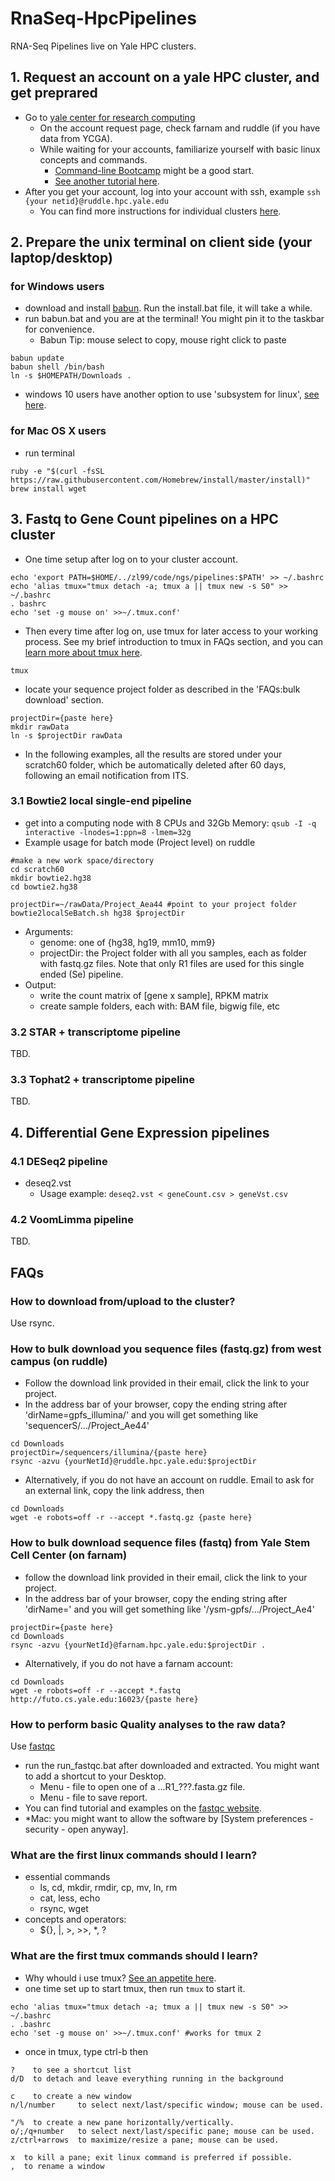 # RnaSeq-HpcPipelines
RNA-Seq Pipelines live on Yale HPC clusters.
## 1. Request an account on a yale HPC cluster, and get preprared
- Go to [yale center for research computing](http://research.computing.yale.edu/support/hpc/getting-started)
  - On the account request page, check farnam and ruddle (if you have data from YCGA).
  - While waiting for your accounts, familiarize yourself with basic linux concepts and commands. 
    - [Command-line Bootcamp](http://rik.smith-unna.com/command_line_bootcamp) might be a good start.
    - [See another tutorial here](http://www.ee.surrey.ac.uk/Teaching/Unix/index.html).
- After you get your account, log into your account with ssh, example `ssh {your netid}@ruddle.hpc.yale.edu`
  - You can find more instructions for individual clusters [here](http://research.computing.yale.edu/support/hpc/clusters).

## 2. Prepare the unix terminal on client side (your laptop/desktop)
### for Windows users
- download and install [babun](http://babun.github.io/).  Run the install.bat file, it will take a while.
- run babun.bat and you are at the terminal!  You might pin it to the taskbar for convenience.
  - Babun Tip: mouse select to copy, mouse right click to paste
```
babun update
babun shell /bin/bash
ln -s $HOMEPATH/Downloads .
```
- windows 10 users have another option to use 'subsystem for linux', [see here](https://www.howtogeek.com/249966/how-to-install-and-use-the-linux-bash-shell-on-windows-10/).
### for Mac OS X users
- run terminal
```
ruby -e "$(curl -fsSL https://raw.githubusercontent.com/Homebrew/install/master/install)"
brew install wget
```

## 3. Fastq to Gene Count pipelines on a HPC cluster
- One time setup after log on to your cluster account.
```
echo 'export PATH=$HOME/../zl99/code/ngs/pipelines:$PATH' >> ~/.bashrc
echo 'alias tmux="tmux detach -a; tmux a || tmux new -s S0" >> ~/.bashrc
. bashrc
echo 'set -g mouse on' >>~/.tmux.conf'
```
- Then every time after log on, use tmux for later access to your working process. See my brief introduction to tmux in FAQs section, and you can [learn more about tmux here](https://gist.github.com/MohamedAlaa/2961058).
```
tmux
```
- locate your sequence project folder as described in the 'FAQs:bulk download' section.
```
projectDir={paste here}
mkdir rawData
ln -s $projectDir rawData
```
- In the following examples, all the results are stored under your scratch60 folder, which be automatically deleted after 60 days, following an email notification from ITS.

### 3.1 Bowtie2 local single-end pipeline
- get into a computing node with 8 CPUs and 32Gb Memory:
`qsub -I -q interactive -lnodes=1:ppn=8 -lmem=32g`
- Example usage for batch mode (Project level) on ruddle
```
#make a new work space/directory
cd scratch60
mkdir bowtie2.hg38
cd bowtie2.hg38

projectDir=~/rawData/Project_Aea44 #point to your project folder
bowtie2localSeBatch.sh hg38 $projectDir
```
- Arguments:
  * genome: one of {hg38, hg19, mm10, mm9}
  * projectDir: the Project folder with all you samples, each as folder with fastq.gz files.  Note that only R1 files are used for this single ended (Se) pipeline.
- Output:
  * write the count matrix of [gene x sample], RPKM matrix
  * create sample folders, each with: BAM file, bigwig file, etc
  
### 3.2 STAR + transcriptome pipeline
TBD.

### 3.3 Tophat2 + transcriptome pipeline
TBD.

## 4. Differential Gene Expression pipelines
### 4.1 DESeq2 pipeline
- deseq2.vst
  - Usage example: `deseq2.vst < geneCount.csv > geneVst.csv`
### 4.2 VoomLimma pipeline
TBD.


## FAQs
### How to download from/upload to the cluster?
Use rsync.

### How to bulk download you sequence files (fastq.gz) from west campus (on ruddle)
- Follow the download link provided in their email, click the link to your project.
- In the address bar of your browser, copy the ending string after 'dirName=gpfs_illumina/' and you will get something like 
'sequencerS/.../Project_Ae44'
```
cd Downloads
projectDir=/sequencers/illumina/{paste here}
rsync -azvu {yourNetId}@ruddle.hpc.yale.edu:$projectDir
```
- Alternatively, if you do not have an account on ruddle. Email to ask for an external link, copy the link address, then
```
cd Downloads
wget -e robots=off -r --accept *.fastq.gz {paste here}
```

### How to bulk download sequence files (fastq) from Yale Stem Cell Center (on farnam)
- follow the download link provided in their email, click the link to your project.
- In the address bar of your browser, copy the ending string after 'dirName=' and you will get something like 
'/ysm-gpfs/.../Project_Ae4'
```
projectDir={paste here}
cd Downloads
rsync -azvu {yourNetId}@farnam.hpc.yale.edu:$projectDir .
```
- Alternatively, if you do not have a farnam account:
```
cd Downloads
wget -e robots=off -r --accept *.fastq http://futo.cs.yale.edu:16023/{paste here}
```
### How to perform basic Quality analyses to the raw data?
Use [fastqc](https://www.bioinformatics.babraham.ac.uk/projects/fastqc/)
- run the run_fastqc.bat after downloaded and extracted. You might want to add a shortcut to your Desktop.
  - Menu - file to open one of a ...R1_???.fasta.gz file.
  - Menu - file to save report.
- You can find tutorial and examples on the [fastqc website](https://www.bioinformatics.babraham.ac.uk/projects/fastqc/).
- *Mac: you might want to allow the software by [System preferences - security - open anyway].

### What are the first linux commands should I learn?
- essential commands
  - ls, cd, mkdir, rmdir, cp, mv, ln, rm
  - cat, less, echo
  - rsync, wget
- concepts and operators:
  - ${}, |, >, >>, *, ?

### What are the first tmux commands should I learn?
- Why whould i use tmux?
[See an appetite here](https://www.ocf.berkeley.edu/~ckuehl/tmux/).
- one time set up to start tmux, then run `tmux` to start it.
```
echo 'alias tmux="tmux detach -a; tmux a || tmux new -s S0" >> ~/.bashrc
. .bashrc
echo 'set -g mouse on' >>~/.tmux.conf' #works for tmux 2
```
- once in tmux, type ctrl-b then
```
?    to see a shortcut list
d/D  to detach and leave everything running in the background
  
c    to create a new window
n/l/number     to select next/last/specific window; mouse can be used.

"/%  to create a new pane horizontally/vertically.
o/;/q+number   to select next/last/specific pane; mouse can be used.
z/ctrl+arrows  to maximize/resize a pane; mouse can be used.

x  to kill a pane; exit linux command is preferred if possible.
,  to rename a window
```
